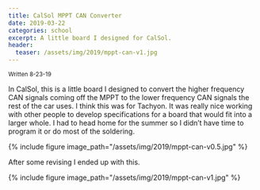 ```yaml
---
title: CalSol MPPT CAN Converter
date: 2019-03-22
categories: school
excerpt: A little board I designed for CalSol.
header:
  teaser: /assets/img/2019/mppt-can-v1.jpg
---
```


<sub>Written 8-23-19</sub>

In CalSol, this is a little board I designed to convert the higher frequency CAN signals coming off the MPPT to the lower frequency CAN signals the rest of the car uses. I think this was for Tachyon. It was really nice working with other people to develop specifications for a board that would fit into a larger whole. I had to head home for the summer so I didn’t have time to program it or do most of the soldering.

{% include figure image_path="/assets/img/2019/mppt-can-v0.5.jpg" %}

After some revising I ended up with this.

{% include figure image_path="/assets/img/2019/mppt-can-v1.jpg" %}
